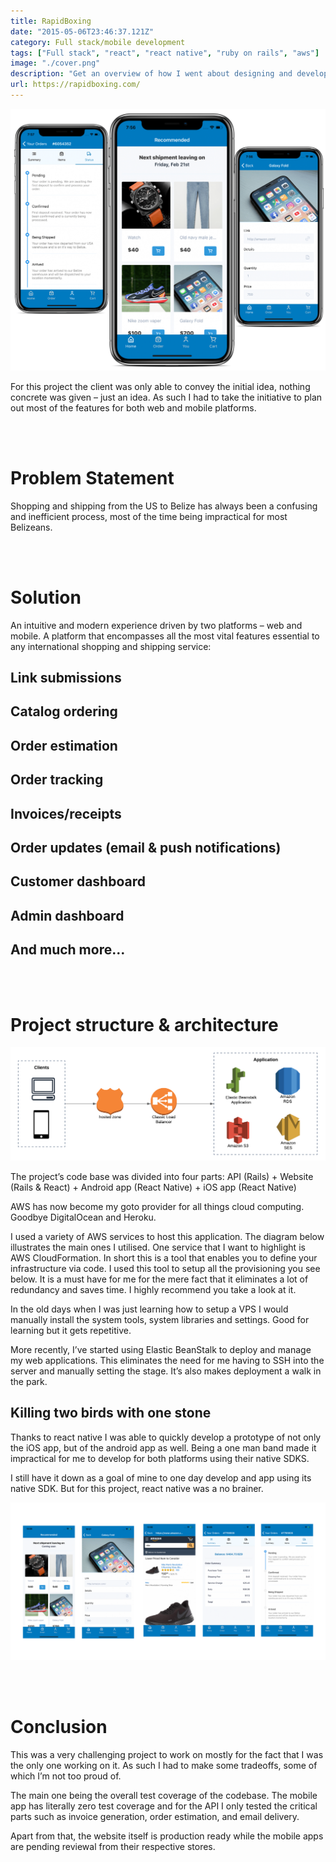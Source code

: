 ```yaml
---
title: RapidBoxing
date: "2015-05-06T23:46:37.121Z"
category: Full stack/mobile development
tags: ["Full stack", "react", "react native", "ruby on rails", "aws"]
image: "./cover.png"
description: "Get an overview of how I went about designing and developing this shopping and shipping service for a local business who wanted to target both web and mobile platforms."
url: https://rapidboxing.com/
---
```


![project cover](./cover.png)

For this project the client was only able to convey the initial idea, nothing concrete was given – just an idea. As such I had to take the initiative to plan out most of the features for both web and mobile platforms.

\
&nbsp;

# Problem Statement

Shopping and shipping from the US to Belize has always been a confusing and inefficient process, most of the time being impractical for most Belizeans.

\
&nbsp;

# Solution

An intuitive and modern experience driven by two platforms – web and mobile. A platform that encompasses all the most vital features essential to any international shopping and shipping service:

## Link submissions

## Catalog ordering

## Order estimation

## Order tracking

## Invoices/receipts

## Order updates (email & push notifications)

## Customer dashboard

## Admin dashboard

## And much more…

\
&nbsp;

# Project structure & architecture

![aws architecture overview](./aws.png)

The project’s code base was divided into four parts:
API (Rails) + Website (Rails & React) + Android app (React Native) + iOS app (React Native)

AWS has now become my goto provider for all things cloud computing. Goodbye DigitalOcean and Heroku.

I used a variety of AWS services to host this application. The diagram below illustrates the main ones I utilised. One service that I want to highlight is AWS CloudFormation. In short this is a tool that enables you to define your infrastructure via code. I used this tool to setup all the provisioning you see below. It is a must have for me for the mere fact that it eliminates a lot of redundancy and saves time. I highly recommend you take a look at it.

In the old days when I was just learning how to setup a VPS I would manually install the system tools, system libraries and settings. Good for learning but it gets repetitive.

More recently, I’ve started using Elastic BeanStalk to deploy and manage my web applications. This eliminates the need for me having to SSH into the server and manually setting the stage. It’s also makes deployment a walk in the park.

## Killing two birds with one stone

Thanks to react native I was able to quickly develop a prototype of not only the iOS app, but of the android app as well. Being a one man band made it impractical for me to develop for both platforms using their native SDKS.

I still have it down as a goal of mine to one day develop and app using its native SDK. But for this project, react native was a no brainer.

![app screen](./app-screens.png)

\
&nbsp;

# Conclusion

This was a very challenging project to work on mostly for the fact that I was the only one working on it. As such I had to make some tradeoffs, some of which I’m not too proud of.

The main one being the overall test coverage of the codebase. The mobile app has literally zero test coverage and for the API I only tested the critical parts such as invoice generation, order estimation, and email delivery.

Apart from that, the website itself is production ready while the mobile apps are pending reviewal from their respective stores.

